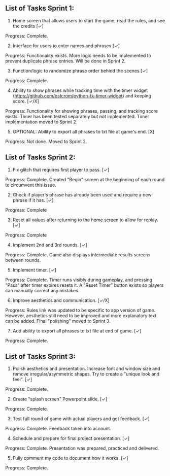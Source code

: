 ## List of Tasks Sprint 1:

1. Home screen that allows users to start the game, read the rules, and see the credits [✓]

Progress: Complete. 

2. Interface for users to enter names and phrases [✓]

Progress: Functionality exists. More logic needs to be implemented to prevent duplicate phrase entries. Will be done in Sprint 2. 

3. Function/logic to randomize phrase order behind the scenes [✓]

Progress: Complete.

4. Ability to show phrases while tracking time with the timer widget (https://github.com/ostcrom/python-tk-timer-widget) and keeping score. [✓/X]

Progress: Functionality for showing phrases, passing, and tracking score exists. Timer has been tested separately but not implemented. Timer implementation moved to Sprint 2. 

5. OPTIONAL: Ability to export all phrases to txt file at game's end. [X]

Progress: Not done. Moved to Sprint 2. 


## List of Tasks Sprint 2:

1. Fix glitch that requires first player to pass. [✓]

Progress: Complete. Created "Begin" screen at the beginning of each round to circumvent this issue.

2. Check if player's phrase has already been used and require a new phrase if it has. [✓]

Progress: Complete

3. Reset all values after returning to the home screen to allow for replay. [✓]

Progress: Complete

4. Implement 2nd and 3rd rounds. [✓]

Progress: Complete. Game also displays intermediate results screens between rounds.

5. Implement timer. [✓]

Progress: Complete. Timer runs visibly during gameplay, and pressing "Pass" after timer expires resets it. A "Reset Timer" button exists so players can manually correct any mistakes.

6. Improve aesthetics and communication. [✓/X]

Progress: Rules link was updated to be specific to app version of game. However, aesthetics still need to be improved and more explanatory text can be added. Final "polishing" moved to Sprint 3.

7. Add ability to export all phrases to txt file at end of game. [✓]

Progress: Complete.

## List of Tasks Sprint 3:

1. Polish aesthetics and presentation. Increase font and window size and remove irregular/asymmetric shapes. Try to create a "unique look and feel". [✓]

Progress: Complete.

2. Create "splash screen" Powerpoint slide. [✓]

Progress: Complete.

3. Test full round of game with actual players and get feedback. [✓]

Progress: Complete. Feedback taken into account.

4. Schedule and prepare for final project presentation. [✓]

Progress: Complete. Presentation was prepared, practiced and delivered.

5. Fully comment my code to document how it works. [✓]

Progress: Complete.

